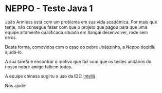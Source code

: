 # **NEPPO - Teste Java 1** #

João Armless está com um problema em sua vida acadêmica. Por mais que tente, não consegue fazer com que o projeto que pagou para que uma equipe altamente qualificada situada em Xangai desenvolver, rode sem erros.

Desta forma, comovidos com o caso do pobre Joãozinho, a Neppo decidiu ajudá-lo.

A sua tarefa é encontrar o motivo que faz com que os testes unitários do nosso nobre amigo falhem todos.

A equipe chinesa sugiriu o uso da IDE: [Intellij](https://www.jetbrains.com/idea/download)

Nos ajude!